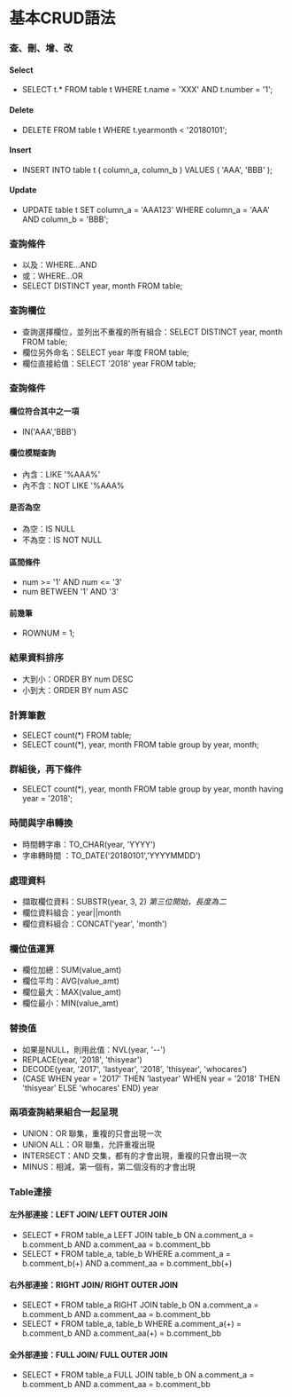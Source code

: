 # 基本CRUD語法

### 查、刪、增、改

#### Select

* SELECT t.\* FROM table t WHERE t.name = 'XXX' AND t.number = '1';

#### Delete

* DELETE FROM table t WHERE t.yearmonth &lt; '20180101';

#### Insert

* INSERT INTO table t \( column\_a, column\_b \) VALUES \( 'AAA', 'BBB' \);

#### Update

* UPDATE table t SET column\_a = 'AAA123' WHERE column\_a = 'AAA' AND column\_b = 'BBB';

### 查詢條件

* 以及：WHERE...AND
* 或：WHERE...OR
* SELECT DISTINCT year, month FROM table;

### 查詢欄位

* 查詢選擇欄位，並列出不重複的所有組合：SELECT DISTINCT year, month FROM table;
* 欄位另外命名：SELECT year 年度 FROM table;
* 欄位直接給值：SELECT '2018' year FROM table;

### 查詢條件

#### 欄位符合其中之一項

* IN\('AAA','BBB'\)

#### 欄位模糊查詢

* 內含：LIKE '%AAA%'
* 內不含：NOT LIKE '%AAA%

#### 是否為空

* 為空：IS NULL
* 不為空：IS NOT NULL

#### 區間條件

* num &gt;= '1' AND num &lt;= '3'
* num BETWEEN '1' AND '3'

#### 前幾筆

* ROWNUM = 1;

### 結果資料排序

* 大到小：ORDER BY num DESC
* 小到大：ORDER BY num ASC

### 計算筆數

* SELECT count\(\*\) FROM table;
* SELECT count\(\*\), year, month FROM table group by year, month;

### 群組後，再下條件

* SELECT count\(\*\), year, month FROM table group by year, month having year = '2018';

### 時間與字串轉換

* 時間轉字串：TO\_CHAR\(year, 'YYYY'\)
* 字串轉時間 ：TO\_DATE\('20180101','YYYYMMDD'\)

### 處理資料

* 擷取欄位資料：SUBSTR\(year, 3, 2\)   _第三位開始，長度為二_
* 欄位資料組合：year\|\|month
* 欄位資料組合：CONCAT\('year', 'month'\)

### 欄位值運算

* 欄位加總：SUM\(value\_amt\)
* 欄位平均：AVG\(value\_amt\)
* 欄位最大：MAX\(value\_amt\)
* 欄位最小：MIN\(value\_amt\)

### 替換值

* 如果是NULL，則用此值：NVL\(year, '--'\)
* REPLACE\(year, '2018', 'thisyear'\)
* DECODE\(year, '2017', 'lastyear', '2018', 'thisyear', 'whocares'\)
* \(CASE WHEN year = '2017' THEN 'lastyear'  WHEN year = '2018' THEN 'thisyear'  ELSE 'whocares' END\) year

### 兩項查詢結果組合一起呈現

* UNION：OR 聯集，重複的只會出現一次
* UNION ALL：OR 聯集，允許重複出現
* INTERSECT：AND 交集，都有的才會出現，重複的只會出現一次
* MINUS：相減，第一個有，第二個沒有的才會出現

### Table連接

#### 左外部連接：LEFT JOIN/ LEFT OUTER JOIN

* SELECT \* FROM table\_a LEFT JOIN table\_b ON a.comment\_a = b.comment\_b AND a.comment\_aa = b.comment\_bb
* SELECT \* FROM table\_a, table\_b WHERE a.comment\_a = b.comment\_b\(+\) AND a.comment\_aa = b.comment\_bb\(+\)

#### 右外部連接：RIGHT JOIN/ RIGHT OUTER JOIN

* SELECT \* FROM table\_a RIGHT JOIN table\_b ON a.comment\_a = b.comment\_b AND a.comment\_aa = b.comment\_bb
* SELECT \* FROM table\_a, table\_b WHERE a.comment\_a\(+\) = b.comment\_b AND a.comment\_aa\(+\) = b.comment\_bb

#### 全外部連接：FULL JOIN/ FULL OUTER JOIN

* SELECT \* FROM table\_a FULL JOIN table\_b ON a.comment\_a = b.comment\_b AND a.comment\_aa = b.comment\_bb

